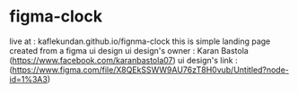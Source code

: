 # figma-clock
 live at : kaflekundan.github.io/fignma-clock
this is simple landing page created from a  figma ui design
ui design's owner : Karan Bastola (https://www.facebook.com/karanbastola07)
ui design's link : (https://www.figma.com/file/X8QEkSSWW9AU76zT8H0vub/Untitled?node-id=1%3A3)
